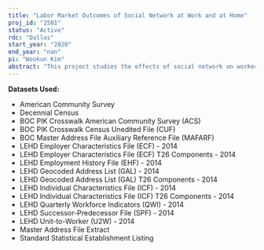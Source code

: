 ```yaml
---
title: "Labor Market Outcomes of Social Network at Work and at Home"
proj_id: "2501"
status: "Active"
rdc: "Dallas"
start_year: "2020"
end_year: "nan"
pi: "Wookun Kim"
abstract: "This project studies the effects of social network on workers' labor market decisions and other outcomes. We will investigate if a worker's job trajectory and earnings are affected by the network of both coworkers and neighbors and if so, assess the magnitude of the network effect. We will also examine the channels of effects by looking at the demographic characteristics, occupation, industry, and income of the workers and the place they work and live. Our empirical strategies to identify the causal effects rely on the access to the workplace and neighborhood data available through the Longitudinal Employer-Household Dynamics (LEHD), American Community Survey (ACS), Master Address File Auxiliary Reference File (MAFARF), Master Address File Extract (MAFX) and Decennial Census from 2000-2020. We will focus on the employees at single-establishment firms to construct network at workplace. The proposed research will shed light on the existence, magnitude and relative importance of both workplace and neighbor network, and contribute to the literature on the implications on labor market inequality."
---
```


**Datasets Used:**

  - American Community Survey 
  - Decennial Census 
  - BOC PIK Crosswalk American Community Survey (ACS) 
  - BOC PIK Crosswalk Census Unedited File (CUF) 
  - BOC Master Address File Auxiliary Reference File (MAFARF) 
  - LEHD Employer Characteristics File (ECF) - 2014 
  - LEHD Employer Characteristics File (ECF) T26 Components - 2014 
  - LEHD Employment History File (EHF) - 2014 
  - LEHD Geocoded Address List (GAL) - 2014 
  - LEHD Geocoded Address List (GAL) T26 Components - 2014 
  - LEHD Individual Characteristics File (ICF) - 2014 
  - LEHD Individual Characteristics File (ICF) T26 Components - 2014 
  - LEHD Quarterly Workforce Indicators (QWI) - 2014 
  - LEHD Successor-Predecessor File (SPF) - 2014 
  - LEHD Unit-to-Worker (U2W) - 2014 
  - Master Address File Extract 
  - Standard Statistical Establishment Listing 

